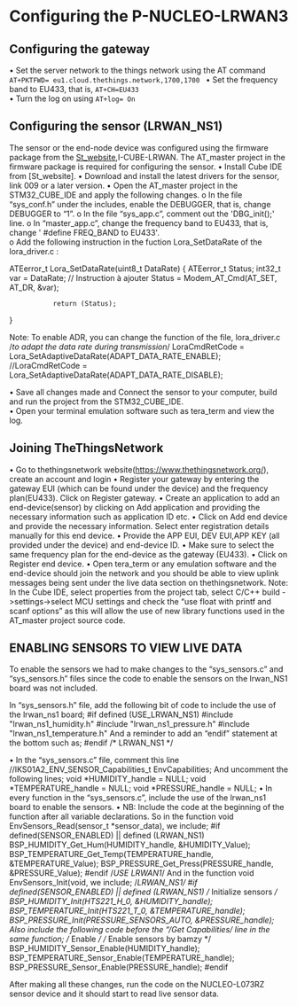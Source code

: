 
# Configuring the P-NUCLEO-LRWAN3

## Configuring the gateway

•	Set the server network to the things network using the AT command `AT+PKTFWD= eu1.cloud.thethings.network,1700,1700 ` 
•	Set the frequency band to EU433, that is, `AT+CH=EU433`  
•	Turn the log on using `AT+log= On`  


## Configuring the sensor (LRWAN_NS1)

The sensor or the end-node device was configured using the firmware package from the [St_website](https://www.st.com/en/evaluation-tools/p-nucleo-lrwan3.html#tools-software),I-CUBE-LRWAN. 
The AT_master project in the firmware package is required for configuring the sensor.
•	Install Cube IDE from [St_website].
•	Download and install the latest drivers for the sensor, link 009 or a later version.
•	Open the AT_master project in the STM32_CUBE_IDE and apply the following changes.
o	In the file “sys_conf.h” under the includes, enable the DEBUGGER, that is, change DEBUGGER to “1”.
o	In the file “sys_app.c”, comment out the 'DBG_init();' line.
o	In “master_app.c”, change the frequency band to EU433, that is, change ' #define FREQ_BAND  to EU433'.  
o	Add the following instruction in the fuction Lora_SetDataRate of the lora_driver.c :  

   ATEerror_t Lora_SetDataRate(uint8_t DataRate)
{
  ATEerror_t Status;
 int32_t var = DataRate; // Instruction à ajouter
  Status = Modem_AT_Cmd(AT_SET, AT_DR, &var);
        
               return (Status);
}

Note: To enable ADR, you can change the function of the file, lora_driver.c
        /*to adapt the data rate during transmission*/
        LoraCmdRetCode = Lora_SetAdaptiveDataRate(ADAPT_DATA_RATE_ENABLE);
        //LoraCmdRetCode = Lora_SetAdaptiveDataRate(ADAPT_DATA_RATE_DISABLE);

•	Save all changes made and Connect the sensor to your computer, build and run the project from the STM32_CUBE_IDE.  
•	Open your terminal emulation software such as tera_term and view the log.  

## Joining TheThingsNetwork

•	Go to thethingsnetwork website(https://www.thethingsnetwork.org/), create an account and login
•	Register your gateway by entering the gateway EUI (which can be found under the device) and the frequency plan(EU433). Click on Register gateway.
•	Create an application to add an end-device(sensor) by clicking on Add application and providing the necessary information such as application ID etc.
•	Click on Add end device and provide the necessary information. Select enter registration details manually for this end device.
•	Provide the APP EUI, DEV EUI,APP KEY (all provided under the device) and end-device ID.
•	Make sure to select the same frequency plan for the end-device as the gateway (EU433).
•	Click on Register end device.
•	Open tera_term or any emulation software and the end-device should join the network and you should be able to view uplink messages being sent under the live data section on thethingsnetwork.
Note: In the Cube IDE, select properties from the project tab, select C/C++ build ->settings->select MCU settings and check the “use float with printf and scanf options” as this will allow the use of new library functions used in the AT_master project source code.

## ENABLING SENSORS TO VIEW LIVE DATA

To enable the sensors we had to make changes to the “sys_sensors.c” and “sys_sensors.h” files since the code to enable the sensors on the lrwan_NS1 board was not included. 

In “sys_sensors.h” file, add the following bit of code to include the use of the lrwan_ns1 board; 
#if defined (USE_LRWAN_NS1)
#include "lrwan_ns1_humidity.h"
#include "lrwan_ns1_pressure.h"
#include "lrwan_ns1_temperature.h"
And a reminder to add an “endif” statement at the bottom such as;
#endif  /* LRWAN_NS1 */

•	In the “sys_sensors.c” file, comment this line //IKS01A2_ENV_SENSOR_Capabilities_t EnvCapabilities;
And uncomment the following lines; 
void *HUMIDITY_handle = NULL;
void *TEMPERATURE_handle = NULL;
void *PRESSURE_handle = NULL;
•	In every function in the “sys_sensors.c”, include the use of the lrwan_ns1 board to enable the sensors.
•	NB: Include the code at the beginning of the function after all variable declarations.
So in the function void EnvSensors_Read(sensor_t *sensor_data), we include; 
#if defined(SENSOR_ENABLED) || defined (LRWAN_NS1)
 	 BSP_HUMIDITY_Get_Hum(HUMIDITY_handle, &HUMIDITY_Value);
 	 BSP_TEMPERATURE_Get_Temp(TEMPERATURE_handle, &TEMPERATURE_Value);
  	BSP_PRESSURE_Get_Press(PRESSURE_handle, &PRESSURE_Value);
#endif /*USE LRWAN1*/
And in the function void  EnvSensors_Init(void, we include;
 /*LRWAN_NS1/
#if defined(SENSOR_ENABLED) || defined (LRWAN_NS1)
 	 /* Initialize sensors */
  	BSP_HUMIDITY_Init(HTS221_H_0, &HUMIDITY_handle);
  	BSP_TEMPERATURE_Init(HTS221_T_0, &TEMPERATURE_handle);
BSP_PRESSURE_Init(PRESSURE_SENSORS_AUTO, &PRESSURE_handle);
Also include the following code before the “/*Get Capabilities*/  line in the same function; 
 /* Enable */
  /* Enable sensors by bamzy */
  BSP_HUMIDITY_Sensor_Enable(HUMIDITY_handle);
  BSP_TEMPERATURE_Sensor_Enable(TEMPERATURE_handle);
  BSP_PRESSURE_Sensor_Enable(PRESSURE_handle);
#endif

After making all these changes, run the code on the NUCLEO-L073RZ sensor device and it should start to read live sensor data.